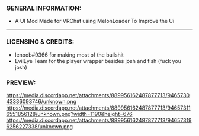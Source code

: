 ### GENERAL INFORMATION:

- A UI Mod Made for VRChat using MelonLoader To Improve the Ui

---

### LICENSING & CREDITS:

- lenoob#9366 for making most of the bullshit
- EvilEye Team for the player wrapper besides josh and fish 
(fuck you josh)
### PREVIEW:
https://media.discordapp.net/attachments/889956162487877713/946573043336093746/unknown.png
https://media.discordapp.net/attachments/889956162487877713/946573116551856128/unknown.png?width=1190&height=676
https://media.discordapp.net/attachments/889956162487877713/946573196256227338/unknown.png
